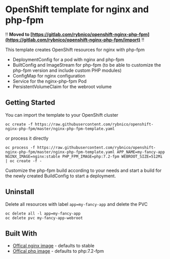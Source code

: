 # OpenShift template for nginx and php-fpm

:bangbang: **Moved to [https://gitlab.com/rybnico/openshift-nginx-php-fpm](https://gitlab.com/rybnico/openshift-nginx-php-fpm/import)** :bangbang:


This template creates OpenShift resources for nginx with php-fpm

* DeploymentConfig for a pod with nginx and php-fpm
* BuiltConfig and ImageStream for php-fpm (to be able to customize the php-fpm version and include custom PHP modules)
* ConfigMap for nginx configuration
* Service for the nginx-php-fpm Pod
* PersistentVolumeClaim for the webroot volume

## Getting Started

You can import the template to your OpenShift cluster

```
oc create -f https://raw.githubusercontent.com/rybnico/openshift-nginx-php-fpm/master/nginx-php-fpm-template.yaml
```

or process it directly

```
oc process -f https://raw.githubusercontent.com/rybnico/openshift-nginx-php-fpm/master/nginx-php-fpm-template.yaml APP_NAME=my-fancy-app NGINX_IMAGE=nginx:stable PHP_FPM_IMAGE=php:7.2-fpm WEBROOT_SIZE=512Mi | oc create -f -
```

Customize the php-fpm build according to your needs and start a build for the newly created BuildConfig to start a deployment.

## Uninstall

Delete all resources with label `app=my-fancy-app` and delete the PVC

```
oc delete all -l app=my-fancy-app
oc delete pvc my-fancy-app-webroot
```

## Built With

* [Offical nginx image](https://hub.docker.com/_/nginx/) - defaults to stable
* [Offical php image](https://hub.docker.com/_/php/) - defaults to php:7.2-fpm
